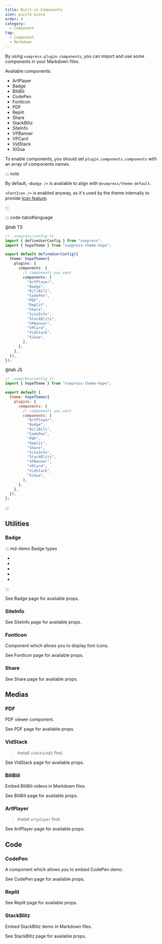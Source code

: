 ```yaml
---
title: Built-in Components
icon: puzzle-piece
order: 4
category:
  - Component
tag:
  - Component
  - Markdown
---
```


By using `vuepress-plugin-components`, you can import and use some components in your Markdown files.

Available components:

- ArtPlayer
- Badge
- BiliBili
- CodePen
- FontIcon
- PDF
- Replit
- Share
- StackBlitz
- SiteInfo
- VPBanner
- VPCard
- VidStack
- XiGua

To enable components, you should set `plugin.components.components` with an array of components names.

<!-- more -->

::: note

By default, `<Badge />` is available to align with `@vuepress/theme-default`.

`<FontIcon />` is enabled anyway, as it's used by the theme internally to provide [Icon feature](../interface/icon.md).

:::

::: code-tabs#language

@tab TS

```ts {8-10}
// .vuepress/config.ts
import { defineUserConfig } from "vuepress";
import { hopeTheme } from "vuepress-theme-hope";

export default defineUserConfig({
  theme: hopeTheme({
    plugins: {
      components: {
        // components you want
        components: [
          "ArtPlayer",
          "Badge",
          "BiliBili",
          "CodePen",
          "PDF",
          "Replit",
          "Share",
          "SiteInfo",
          "StackBlitz",
          "VPBanner",
          "VPCard",
          "VidStack",
          "XiGua",
        ],
      },
    },
  }),
});
```

@tab JS

```js {7-9}
// .vuepress/config.js
import { hopeTheme } from "vuepress-theme-hope";

export default {
  theme: hopeTheme({
    plugins: {
      components: {
        // components you want
        components: [
          "ArtPlayer",
          "Badge",
          "BiliBili",
          "CodePen",
          "PDF",
          "Replit",
          "Share",
          "SiteInfo",
          "StackBlitz",
          "VPBanner",
          "VPCard",
          "VidStack",
          "XiGua",
        ],
      },
    },
  }),
};
```

:::

## Utilities

### Badge

::: md-demo Badge types

- <Badge text="tip" type="tip" vertical="middle" />
- <Badge text="warning" type="warning" vertical="middle" />
- <Badge text="danger" type="danger" vertical="middle" />
- <Badge text="info" type="info" vertical="middle" />
- <Badge text="note" type="note" vertical="middle" />

:::

See <ProjectLink name="components" path="/guide/utilities/badge.html">Badge</ProjectLink> page for available props.

### SiteInfo

<!-- @include: @components/guide/content/site-info.md#demo -->

See <ProjectLink name="components" path="/guide/content/site-info.html">SiteInfo</ProjectLink> page for available props.

### FontIcon

Component which allows you to display font icons.

<!-- @include: @components/guide/utilities/font-icon.md#demo -->

See <ProjectLink name="components" path="/guide/utilities/font-icon.html">FontIcon</ProjectLink> page for available props.

### Share

<!-- @include: @components/guide/utilities/share.md#demo -->

See <ProjectLink name="components" path="/guide/utilities/share.html">Share</ProjectLink> page for available props.

## Medias

### PDF

PDF viewer component.

<!-- @include: @components/guide/media/p-d-f.md#demo -->

See <ProjectLink name="components" path="/guide/media/p-d-f.html">PDF</ProjectLink> page for available props.

### VidStack

> Install `vidstack@1` first.

<!-- @include: @components/guide/media/vid-stack.md#demo -->

See <ProjectLink name="components" path="/guide/media/vid-stack.html">VidStack</ProjectLink> page for available props.

### BiliBili

Embed BiliBili videos in Markdown files.

<!-- @include: @components/guide/media/bili-bili.md#demo -->

See <ProjectLink name="components" path="/guide/media/bili-bili.html">BiliBili</ProjectLink> page for available props.

### ArtPlayer

> Install `artplayer` first.

<!-- @include: @components/guide/media/art-player.md#demo -->

See <ProjectLink name="components" path="/guide/media/art-player.html">ArtPlayer</ProjectLink> page for available props.

## Code

### CodePen

A component which allows you to embed CodePen demo.

<!-- @include: @components/guide/code/code-pen.md#demo -->

See <ProjectLink name="components" path="/guide/code/code-pen.html">CodePen</ProjectLink> page for available props.

### Replit

<!-- @include: @components/guide/code/repl-it.md#demo -->

See <ProjectLink name="components" path="/guide/code/repl-it.html">Replit</ProjectLink> page for available props.

### StackBlitz

Embed StackBlitz demo in Markdown files.

<!-- @include: @components/guide/code/stack-blitz.md#demo -->

See <ProjectLink name="components" path="/guide/code/stack-blitz.html">StackBlitz</ProjectLink> page for available props.
